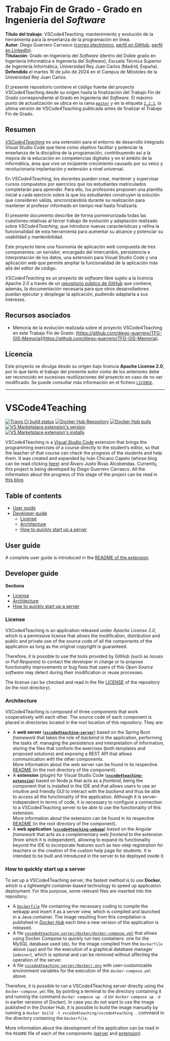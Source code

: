 # Trabajo Fin de Grado - Grado en Ingeniería del *Software*

**Título del trabajo**: VSCode4Teaching: mantenimiento y evolución de la herramienta para la enseñanza de la programación en línea.  
**Autor**: Diego Guerrero Carrasco ([correo electrónico](mailto:diegogcarrasco@icloud.com), [perfil en GitHub](https://github.com/diego-guerrero), [perfil en LinkedIn](https://www.linkedin.com/in/diego-guerrero-carrasco/)).  
**Titulación**: Grado en Ingeniería del *Software* (dentro del Doble grado en Ingeniería Informática e Ingeniería del *Software*), Escuela Técnica Superior de Ingeniería Informática, Universidad Rey Juan Carlos (Madrid, España).  
**Defendido** el martes 16 de julio de 2024 en el Campus de Móstoles de la Universidad Rey Juan Carlos.

El presente repositorio contiene el código fuente del proyecto VSCode4Teaching desde su origen hasta la finalización del Trabajo Fin de Grado correspondiente al Grado en Ingeniería del *Software*. El máximo punto de actualización se ubica en la rama [`master`](https://github.com/diego-guerrero/TFG-GIS-VSCode4Teaching/tree/master) y en la etiqueta [`2.2.1`](https://github.com/diego-guerrero/TFG-GIS-VSCode4Teaching/releases/tag/2.2.1), la última versión de VSCode4Teaching publicada antes de finalizar el Trabajo Fin de Grado.


## Resumen
[*VSCode4Teaching*](https://github.com/codeurjc-students/2019-VSCode4Teaching) es una extensión para el entorno de desarrollo integrado Visual Studio Code que tiene como objetivo facilitar y potenciar la enseñanza de la disciplina de la programación, contribuyendo así a la mejora de la educación en competencias digitales y en el ámbito de la informática, área que vive un incipiente crecimiento causado por su veloz y revolucionaria implantación y extensión a nivel universal.

En *VSCode4Teaching*, los docentes pueden crear, mantener y supervisar cursos compuestos por ejercicios que los estudiantes matriculados completarán para aprender. Para ello, los profesores proponen una plantilla inicial a cada ejercicio sobre la que los estudiantes construyen la solución que consideren válida, sincronizándola durante su realización para mantener al profesor informado en tiempo real hasta finalizarla.

El presente documento describe de forma pormenorizada todas las cuestiones relativas al tercer trabajo de evolución y adaptación realizado sobre *VSCode4Teaching*, que introduce nuevas características y refina la funcionalidad de esta herramienta para aumentar su alcance y potenciar su usabilidad y mantenibilidad.

Este proyecto tiene una fisonomía de aplicación web compuesta de tres componentes: un servidor, encargado del intercambio, persistencia e interpretación de los datos, una extensión para Visual Studio Code y una aplicación web que permite ampliar la funcionalidad de la aplicación más allá del editor de código.

*VSCode4Teaching* es un proyecto de *software* libre sujeto a la licencia Apache 2.0 a través de un [repositorio público de GitHub](https://github.com/codeurjc-students/2019-VSCode4Teaching) que contiene, además, la documentación necesaria para que otros desarrolladores puedan ejecutar y desplegar la aplicación, pudiendo adaptarla a sus intereses.


## Recursos asociados
- Memoria de la evolución realizada sobre el proyecto VSCode4Teaching en este Trabajo Fin de Grado: [https://github.com/diego-guerrero/TFG-GIS-Memoria](https://github.com/diego-guerrero/TFG-GIS-Memoria).


## Licencia
Este proyecto se divulga desde su origen bajo licencia **Apache License 2.0**, por lo que tanto el trabajo del presente autor como de los anteriores debe ser reconocido en sucesivas reutilizaciones del proyecto en caso de no ser modificado. Se puede consultar más información en el fichero [`LICENSE`](LICENSE).

---

# VSCode4Teaching

[![Travis CI build status](https://img.shields.io/travis/com/codeurjc-students/2019-VSCode4Teaching?label=Travis%20CI&style=flat-square)](https://app.travis-ci.com/github/codeurjc-students/2019-VSCode4Teaching)
[![Docker Hub Repository](https://img.shields.io/docker/v/vscode4teaching/vscode4teaching?color=0db7ed&label=Docker%20Hub&sort=date&style=flat-square)](https://hub.docker.com/r/vscode4teaching/vscode4teaching)
[![Docker Hub pulls](https://img.shields.io/docker/pulls/vscode4teaching/vscode4teaching?color=0db7ed&label=Docker%20Hub%20pulls&style=flat-square)](https://hub.docker.com/r/vscode4teaching/vscode4teaching)
[![VS Marketplace extension's version](https://img.shields.io/visual-studio-marketplace/v/vscode4teaching.vscode4teaching?color=0078d7&label=VS%20Marketplace&style=flat-square)](https://marketplace.visualstudio.com/items?itemName=VSCode4Teaching.vscode4teaching)
[![VS Marketplace extension's installs](https://img.shields.io/visual-studio-marketplace/i/vscode4teaching.vscode4teaching?color=0078d7&label=VS%20Marketplace%20installs&style=flat-square)](https://marketplace.visualstudio.com/items?itemName=VSCode4Teaching.vscode4teaching)

VSCode4Teaching is a [Visual Studio Code](https://code.visualstudio.com) extension that brings the programming exercises of a course directly to the student’s editor, so that the teacher of that course can check the progress of the students and help them. It was created and expanded by Iván Chicano Capelo (whose blog can be read clicking [here](https://medium.com/@ivchicano)) and Álvaro Justo Rivas Alcobendas. Currently, this project is being developed by Diego Guerrero Carrasco. All the information about the progress of this stage of the project can be read in [this blog](https://medium.com/@diego-guerrero).


## Table of contents
- [User guide](#user-guide)
- [Developer guide](#developer-guide)
  - [License](#license)
  - [Architecture](#architecture)
  - [How to quickly start up a server](#how-to-quickly-start-up-a-server)


## User guide

A complete user guide is introduced in the [README of the extension](https://github.com/codeurjc-students/2019-VSCode4Teaching/blob/master/vscode4teaching-extension/README.md#user-guide).

## Developer guide

**Sections**
- [License](#license)
- [Architecture](#architecture)
- [How to quickly start up a server](#how-to-quickly-start-up-a-server)

### License
VSCode4Teaching is an application released under *Apache License 2.0*, which is a permissive license that allows the modification, distribution and public and private use of the source code of all the components of the application as long as the original *copyright* is guaranteed.

Therefore, it is possible to use the tools provided by GitHub (such as *Issues* or *Pull Requests*) to contact the developer in charge or to propose functionality improvements or bug fixes that users of this *Open Source software* may detect during their modification or reuse processes.

The license can be checked and read in the file [LICENSE](LICENSE) of the repository (in the root directory).

### Architecture
VSCode4Teaching is composed of three components that work cooperatively with each other. The source code of each component is placed in directories located in the root location of this repository. They are:
- A **web server** ([**``vscode4teaching-server``**](vscode4teaching-server)) based on the Spring Boot *framework* that takes the role of *backend* in the application, performing the tasks of: managing the persistence and interpretation of information, storing the files that conform the exercises (both templates and proposed solutions) and exposing a REST API that allows communication with the other components.  
  More information about the web server can be found in its respective [README](vscode4teaching-server/README.md) (in the root directory of the component).
- A **extension** (*plugin*) for Visual Studio Code ([**``vscode4teaching-extension``**](vscode4teaching-extension)) based on Node.js that acts as a *frontend*, being the component that is installed in the IDE and that allows users to use an intuitive and friendly GUI to interact with the *backend* and thus be able to access all the functionality of the application. Although it is server-independent in terms of code, it is necessary to configure a connection to a VSCode4Teaching server to be able to use the functionality of this extension.  
  More information about the extension can be found in its respective [README](vscode4teaching-extension/README.md) (in the root directory of the component).
- A **web application** ([**``vscode4teaching-webapp``**](vscode4teaching-webapp)) based on the Angular *framework* that acts as a complementary web *frontend* to the extension (from which it is independent), allowing to expand its functionality beyond the IDE to incorporate features such as two-step registration for teachers or the creation of the custom help page for students. It is intended to be built and introduced in the server to be deployed inside it.

### How to quickly start up a server
To set up a VSCode4Teaching server, the fastest method is to use **Docker**, which is a lightweight container-based technology to speed up application deployment. For this purpose, some relevant files are inserted into the repository:
- A [``Dockerfile``](Dockerfile) file containing the necessary coding to compile the webapp and insert it as a server view, which is compiled and launched in a Java container. The image resulting from this compilation is published in [*Docker Hub*](https://hub.docker.com/r/vscode4teaching/vscode4teaching) each time a new version of the application is released.
- A file [``vscode4teaching-server/docker/docker-compose.yml``](vscode4teaching-server/docker/docker-compose.yml) that allows using Docker Compose to quickly run two containers: one for the MySQL database used (``db``), for the image compiled from the ``Dockerfile`` above (``app``) and for the execution of a graphical database manager (``adminer``), which is optional and can be removed without affecting the operation of the server.
- A file [``vscode4teaching-server/docker/.env``](vscode4teaching-server/docker/.env) with user-customizable environment variables for the execution of the ``docker-compose.yml`` above.

Therefore, it is possible to run a VSCode4Teaching server directly using the ``docker-compose.yml`` file, by pointing a terminal to the directory containing it and running the command ``docker compose up -d`` (or ``docker-compose up -d`` in earlier versions of Docker).
In case you do not want to use the image published in the *Docker Hub*, it is possible to build the image manually by running a ``docker build -t vscode4teaching/vscode4teaching .`` command in the directory containing the ``Dockerfile``.

More information about the development of the application can be read in the ``README`` file of each of the components ([server](vscode4teaching-server/README.md) and [extension](vscode4teaching-extension/README.md)).